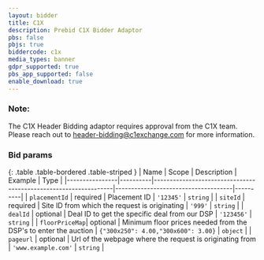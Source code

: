 ```yaml
---
layout: bidder
title: C1X
description: Prebid C1X Bidder Adaptor
pbs: false
pbjs: true
biddercode: c1x
media_types: banner
gdpr_supported: true
pbs_app_supported: false
enable_download: true
---
```


### Note:

The C1X Header Bidding adaptor requires approval from the C1X team. Please reach out to  <header-bidding@c1exchange.com> for more information.

### Bid params

{: .table .table-bordered .table-striped }
| Name           | Scope    | Description                                                     |  Example                            | Type     |
|----------------|----------|-----------------------------------------------------------------|-------------------------------------|----------|
| `placementId`  | required | Placement ID                                                    | `'12345'`                           | `string` |
| `siteId`       | required | Site ID from which the request is originating                   | `'999'`                             | `string` |
| `dealId`       | optional | Deal ID to get the specific deal from our DSP                   | `'123456'`                          | `string` |
| `floorPriceMap`| optional | Minimum floor prices needed from the DSP's to enter the auction | `{"300x250": 4.00,"300x600": 3.00}` | `object` |
| `pageurl`      | optional | Url of the webpage where the request is originating from        | `'www.example.com'`                 | `string` |
